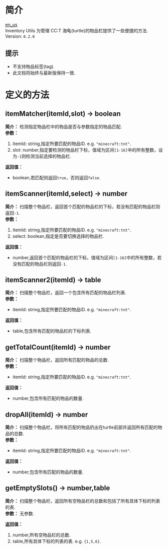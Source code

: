 # 简介
[en_us](https://github.com/acaeaeeda/Custom-lua-libs/blob/6d1cb1dd7d105a4ea820e74acc3f072d44575a0d/en_us/inventoryUtils/README.md)<br>
Inventory Utils 为管理 CC:T 海龟(turtle)的物品栏提供了一些便捷的方法.<br>
Version: `0.2.0`

## 提示
- 不支持物品标签(tag).
- 此文档将始终与最新版保持一致.

# 定义的方法
## itemMatcher(itemId,slot) -> boolean
**简介：**
检测指定物品栏中的物品是否与参数指定的物品匹配.<br>
**参数：**
1. itemId: string,指定所要匹配的物品ID. e.g. `"minecraft:tnt"`.<br>
2. slot: number,指定要检测的物品栏下标，值域为区间`[1-16]`中的所有整数，设为`-1`则检测当前选择的物品栏.<br>

**返回值：**
- boolean,若匹配则返回`true`，否则返回`false`.<br>


## itemScanner(itemId,select) -> number
**简介：**
扫描整个物品栏，返回首个匹配的物品栏的下标，若没有匹配的物品栏则返回`-1`.<br>
**参数：**
1. itemId: string,指定所要匹配的物品ID. e.g. `"minecraft:tnt"`.<br>
2. select: boolean,指定是否要切换选择的物品栏.<br>

**返回值：**
- number,返回首个匹配的物品栏的下标，值域为区间`[1-16]`中的所有整数，若没有匹配的物品栏则返回`-1`.<br>



## itemScanner2(itemId) -> table
**简介：**
扫描整个物品栏，返回一个包含所有匹配的物品栏列表.<br>
**参数：**
- itemId: string,指定所要匹配的物品ID. e.g. `"minecraft:tnt"`.<br>

**返回值：**
- table,包含所有匹配的物品栏的下标列表.<br>


## getTotalCount(itemId) -> number
**简介：**
扫描整个物品栏，返回所有匹配的物品的总数.<br>
**参数：**
- itemId: string,指定所要匹配的物品ID. e.g. `"minecraft:tnt"`.<br>

**返回值：**
- number,包含所有匹配的物品的数量.<br>


## dropAll(itemId) -> number
**简介：**
扫描整个物品栏，将所有匹配的物品扔出在turtle前部并返回所有匹配的物品的总数.<br>
**参数：**
- itemId: string,指定所要匹配的物品ID. e.g. `"minecraft:tnt"`.<br>

**返回值：**
- number,包含所有匹配的物品的数量.<br>


## getEmptySlots() -> number,table
**简介：**
扫描整个物品栏，返回所有空物品栏的总数和包括了所有具体下标的列表的表.<br>
**参数：** 无参数.<br>

**返回值：**
1. number,所有空物品栏的总数.<br>
2. table,所有具体下标的列表的表.  e.g. `{1,5,6}`.